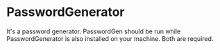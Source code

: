# PasswordGenerator
It's a password generator. PasswordGen should be run while PasswordGenerator is also installed on your machine. Both are required.
